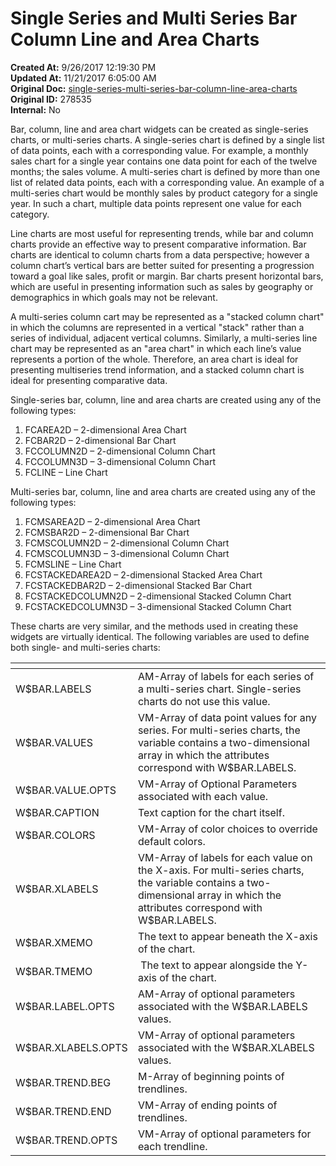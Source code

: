 # Single Series and Multi Series Bar Column Line and Area Charts 

<PageHeader />

**Created At:** 9/26/2017 12:19:30 PM  
**Updated At:** 11/21/2017 6:05:00 AM  
**Original Doc:** [single-series-multi-series-bar-column-line-area-charts](https://docs.zumasys.com/36577-mv-dashboard/single-series-multi-series-bar-column-line-area-charts)  
**Original ID:** 278535  
**Internal:** No  


Bar, column, line and area chart widgets can be created as single-series charts, or multi-series charts. A single-series chart is defined by a single list of data points, each with a corresponding value. For example, a monthly sales chart for a single year contains one data point for each of the twelve months; the sales volume. A multi-series chart is defined by more than one list of related data points, each with a corresponding value. An example of a multi-series chart would be monthly sales by product category for a single year. In such a chart, multiple data points represent one value for each category.

Line charts are most useful for representing trends, while bar and column charts provide an effective way to present comparative information. Bar charts are identical to column charts from a data perspective; however a column chart’s vertical bars are better suited for presenting a progression toward a goal like sales, profit or margin. Bar charts present horizontal bars, which are useful in presenting information such as sales by geography or demographics in which goals may not be relevant.

A multi-series column cart may be represented as a "stacked column chart" in which the columns are represented in a vertical "stack" rather than a series of individual, adjacent vertical columns. Similarly, a multi-series line chart may be represented as an "area chart" in which each line’s value represents a portion of the whole. Therefore, an area chart is ideal for presenting multiseries trend information, and a stacked column chart is ideal for presenting comparative data.

Single-series bar, column, line and area charts are created using any of the following types:

1. FCAREA2D – 2-dimensional Area Chart
2. FCBAR2D – 2-dimensional Bar Chart
3. FCCOLUMN2D – 2-dimensional Column Chart
4. FCCOLUMN3D – 3-dimensional Column Chart
5. FCLINE – Line Chart


Multi-series bar, column, line and area charts are created using any of the following types:

1. FCMSAREA2D – 2-dimensional Area Chart
2. FCMSBAR2D – 2-dimensional Bar Chart
3. FCMSCOLUMN2D – 2-dimensional Column Chart
4. FCMSCOLUMN3D – 3-dimensional Column Chart
5. FCMSLINE – Line Chart
6. FCSTACKEDAREA2D – 2-dimensional Stacked Area Chart
7. FCSTACKEDBAR2D – 2-dimensional Stacked Bar Chart
8. FCSTACKEDCOLUMN2D – 2-dimensional Stacked Column Chart
9. FCSTACKEDCOLUMN3D – 3-dimensional Stacked Column Chart


These charts are very similar, and the methods used in creating these widgets are virtually identical. The following variables are used to define both single- and multi-series charts:


| <!----> | <!----> |
| --- | --- |
| W$BAR.LABELS<br> | AM-Array of labels for each series of a multi-series chart. Single-series charts do not use this value.<br> |
| W$BAR.VALUES<br> | VM-Array of data point values for any series. For multi-series charts, the variable contains a two-dimensional array in which the attributes correspond with W$BAR.LABELS.<br> |
| W$BAR.VALUE.OPTS<br> | VM-Array of Optional Parameters associated with each value.<br> |
| W$BAR.CAPTION<br> | Text caption for the chart itself.<br> |
| W$BAR.COLORS<br> | VM-Array of color choices to override default colors.<br> |
| W$BAR.XLABELS<br> | VM-Array of labels for each value on the X-axis. For multi-series charts, the variable contains a two-dimensional array in which the attributes correspond with W$BAR.LABELS.<br> |
| W$BAR.XMEMO<br> | The text to appear beneath the X-axis of the chart.<br> |
| W$BAR.TMEMO<br> |  The text to appear alongside the Y-axis of the chart.<br> |
| W$BAR.LABEL.OPTS<br> | AM-Array of optional parameters associated with the W$BAR.LABELS values.<br> |
| W$BAR.XLABELS.OPTS<br> | VM-Array of optional parameters associated with the W$BAR.XLABELS values.<br> |
| W$BAR.TREND.BEG<br> | M-Array of beginning points of trendlines.<br> |
| W$BAR.TREND.END<br> | VM-Array of ending points of trendlines.<br> |
| W$BAR.TREND.OPTS<br> | VM-Array of optional parameters for each trendline.<br> |



